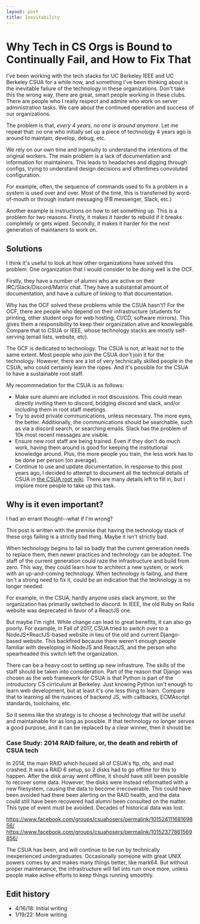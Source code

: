 ```yaml
---
layout: post
title: Inevitability
---
```


# Why Tech in CS Orgs is Bound to Continually Fail, and How to Fix That

I've been working with the tech stacks for UC Berkeley IEEE and UC
Berkeley CSUA for a while now, and something I've been thinking about is
the inevitable failure of the technology in these organizations. Don't
take this the wrong way, there are great, smart people working in these
clubs. There are people who I really respect and admire who work on
server administration tasks. We care about the continued operation and
success of our organizations.

The problem is that, *every 4 years, no one is around anymore*. Let me
repeat that: no one who initially set up a piece of technology 4 years
ago is around to maintain, develop, debug, etc.

We rely on our own time and ingenuity to understand the intentions of the
original workers. The main problem is a lack of documentation and
information for maintainers. This leads to headaches and digging through
configs, trying to understand design decisions and oftentimes convoluted
configuration.

For example, often, the sequence of commands used to fix a problem in a
system is used over and over. Most of the time, this is transferred by
word-of-mouth or through instant messaging (FB messenger, Slack, etc.)

Another example is instructions on how to set something up. This is a
problem for two reasons. Firstly, it makes it harder to rebuild if it
breaks completely or gets wiped. Secondly, it makes it harder for the
next generation of maintaners to work on.

## Solutions

I think it's useful to look at how other organizations have solved this problem.
One organization that I would consider to be doing well is the OCF.

Firstly, they have a number of alumni who are active on their IRC/Slack/Discord/Matrix chat.
They have a substantial amount of documentation, and have a culture of linking to that documentation.

Why has the OCF solved these problems while the CSUA hasn't? For the OCF, there are people who depend on their infrastructure (students for printing, other student orgs for web hosting, CI/CD, software mirrors).
This gives them a responsibility to keep their organization alive and knowlegable.
Compare that to CSUA or IEEE, whose technology stacks are mostly self-serving (email lists, website, etc).

The OCF is dedicated to technology. The CSUA is not, at least not to the same extent. Most people who join the CSUA don't join it for the technology. However, there are a lot of very technically skilled people in the CSUA, who could certainly learn the ropes. And it's possible for the CSUA to have a sustainable root staff.

My recommnedation for the CSUA is as follows:
* Make sure alumni are included in root discussions. This could mean directly inviting them to discord, bridging discord and slack, and/or including them in root staff meetings.
* Try to avoid private communications, unless necessary. The more eyes, the better. Additionally, the communications should be searchable, such as via a discord search, or searching emails. Slack has the problem of 10k most recent messages are visible.
* Ensure new root staff are being trained. Even if they don't do much work, having them around is good for keeping the institutional knowledge around. Plus, the more people you train, the less work has to be done per person (on average).
* Continue to use and update documentation. In response to this post years ago, I decided to attempt to document all the technical details of CSUA in [the CSUA root wiki](https://github.com/CSUA/csua-utils/wiki). There are many details left to fill in, but I implore more people to take up this task.

## Why is it even important?

I had an errant thought--what if I'm wrong?

This post is written with the premise that having the technology stack of these orgs failing is a strictly bad thing.
Maybe it isn't strictly bad.

When technology begins to fail so badly that the current generation needs to replace them, then newer practices and technology can be adopted.
The staff of the current generation could raze the infrastructure and build from zero.
This way, they could learn how to architect a new system, or work with an up-and-coming technology.
When technology is failing, and there isn't a strong need to fix it, could be an indication that the technology is no longer needed.

For example, in the CSUA, hardly anyone uses slack anymore, so the organization has primarily switched to discord.
In IEEE, the old Ruby on Rails website was deprecated in favor of a ReactJS one.

But maybe I'm right. While change can lead to great benefits, it can also go poorly.
For example, in Fall of 2017, CSUA tried to switch over to a NodeJS+ReactJS-based website in lieu of the old and current Django-based website.
This backfired because there weren't enough people familiar with developing in NodeJS and ReactJS, and the person who spearheaded this switch left the organization.

There can be a heavy cost to setting up new infrastrure.
The skills of the staff should be taken into consideration.
Part of the reason that Django was chosen as the web framework for CSUA is that Python is part of the introductory CS cirriculum at Berkeley.
Just knowing Python isn't enough to learn web development, but at least it's one less thing to learn.
Compare that to learning all the nuances of backend JS, with callbacks, ECMAscript standards, toolchains, etc.

So it seems like the strategy is to choose a technology that will be useful and maintainable for as long as possible. If that technology no longer serves a good purpose, and it can be replaced by a clear winner, then it should be.

### Case Study: 2014 RAID failure, or, the death and rebirth of CSUA tech

In 2014, the main RAID which housed all of CSUA's ftp, nfs, and mail crashed. It was a RAID 6 setup, so 2 disks had to go offline for this to happen. After the disk array went offline, it should have still been possible to recover some data. However, the disks were instead reformatted with a new filesystem, causing the data to become irrecoverable. This could have been avoided had there been alerting on the RAID health, and the data could still have been recovered had alumni been consulted on the matter. This type of event must be avoided. Decades of historical data was lost.

https://www.facebook.com/groups/csuahosers/permalink/10152411168169856/
https://www.facebook.com/groups/csuahosers/permalink/10152377861569856/

The CSUA has been, and will continue to be run by technically inexperienced undergraduates. Occasionally someone with great UNIX powers comes by and makes many things better, like mark64. But without proper maintenance, the infrastructure will fall into ruin once more, unless people make active efforts to keep things running smoothly.

## Edit history

* 4/16/18: Initial writing
* 1/19/22: More writing
